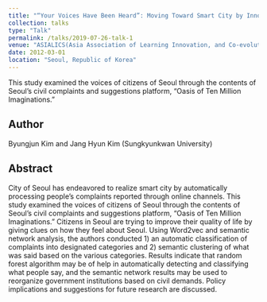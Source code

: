 ```yaml
---
title: "“Your Voices Have Been Heard”: Moving Toward Smart City by Innovating the Way of Processing Civil Complaints"
collection: talks
type: "Talk"
permalink: /talks/2019-07-26-talk-1
venue: "ASIALICS(Asia Association of Learning Innovation, and Co-evolution Studies) 2019"
date: 2012-03-01
location: "Seoul, Republic of Korea"
---
```

This study examined the voices of citizens of Seoul through the contents of Seoul’s civil complaints and suggestions platform, “Oasis of Ten Million Imaginations.”

## Author
Byungjun Kim and Jang Hyun Kim (Sungkyunkwan University)

## Abstract
City of Seoul has endeavored to realize smart city by automatically processing people’s complaints reported through online channels. This study examined the voices of citizens of Seoul through the contents of Seoul’s civil complaints and suggestions platform, “Oasis of Ten Million Imaginations.” Citizens in Seoul are trying to improve their quality of life by giving clues on how they feel about Seoul. Using Word2vec and semantic network analysis, the authors conducted 1) an automatic classification of complaints into designated categories and 2) semantic clustering of what was said based on the various categories. Results indicate that random forest algorithm may be of help in automatically detecting and classifying what people say, and the semantic network results may be used to reorganize government institutions based on civil demands. Policy implications and suggestions for future research are discussed. 